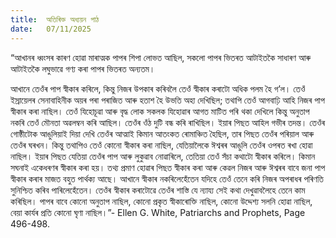 ```yaml
---
title:  অতিৰিক্ত অধ্যয়ন পাঠ
date:   07/11/2025
---
```


“আখানৰ ধ্বংসৰ কাৰণ হোৱা মাৰাত্মক পাপৰ শিপা লোভত আছিল, সকলো পাপৰ ভিতৰত আটাইতকৈ সাধাৰণ আৰু আটাইতকৈ লঘুভাৱে গণ্য কৰা পাপৰ ভিতৰত অন্যতম।

আখানে তেওঁৰ পাপ স্বীকাৰ কৰিলে, কিন্তু নিজৰ উপকাৰ কৰিবলৈ তেওঁ স্বীকাৰ কৰাটো অধিক পলম হৈ গ’ল। তেওঁ ইস্ৰায়েলৰ সেনাবাহিনীক অয়ৰ পৰা পৰাজিত আৰু হতাশ হৈ উভতি অহা দেখিছিল; তথাপি তেওঁ আগবাঢ়ি আহি নিজৰ পাপ স্বীকাৰ কৰা নাছিল। তেওঁ যিহোচূৱা আৰু বৃদ্ধ লোক সকলক যিহোৱাৰ আগত মাটিত পৰি থকা দেখিলে কিন্তু অনুতাপ নকৰি তেওঁ মৌনতা অৱলম্বন কৰি আছিল। তেওঁৰ ওঁঠ দুটি বন্ধ কৰি ৰাখিছিল। ইয়াৰ পিছত আহিল গভীৰ তদন্ত। তেওঁৰ গোষ্ঠীটোক আঙুলিয়াই দিয়া দেখি তেওঁৰ আত্মাই কিমান আতংকত ৰোমাঞ্চিত হৈছিল, তাৰ পিছত তেওঁৰ পৰিয়াল আৰু তেওঁৰ ঘৰখন। কিন্তু তথাপিও তেওঁ কোনো স্বীকাৰ কৰা নাছিল, যেতিয়ালৈকে ঈশ্বৰৰ আঙুলি তেওঁৰ ওপৰত ৰখা হোৱা নাছিল। ইয়াৰ পিছত যেতিয়া তেওঁৰ পাপ আৰু লুকুৱাব নোৱাৰিলে, তেতিয়া তেওঁ সঁচা কথাটো স্বীকাৰ কৰিলে। কিমান সঘনাই একেধৰণৰ স্বীকাৰ কৰা হয়। তথ্য প্ৰমাণ হোৱাৰ পিছত স্বীকাৰ কৰা আৰু কেৱল নিজৰ আৰু ঈশ্বৰৰ বাবে জনা পাপ স্বীকাৰ কৰাৰ মাজত বহুত পাৰ্থক্য আছে। আখানে স্বীকাৰ নকৰিলেহেঁতেন যদিহে তেওঁ তেনে কৰি নিজৰ অপৰাধৰ পৰিণতি সুনিশ্চিত কৰিব পাৰিলেহেঁতেন। তেওঁৰ স্বীকাৰ কৰাটোৱে তেওঁৰ শাস্তি যে ন্যায্য সেই কথা দেখুৱাবলৈহে তেনে কাম কৰিছিল। পাপৰ বাবে কোনো অনুতাপ নাছিল, কোনো প্ৰকৃত স্বীকাৰোক্তি নাছিল, কোনো উদ্দেশ্য সলনি হোৱা নাছিল, বেয়া কাৰ্যৰ প্ৰতি কোনো ঘৃণা নাছিল।”- Ellen G. White, Patriarchs and Prophets, Page 496-498.